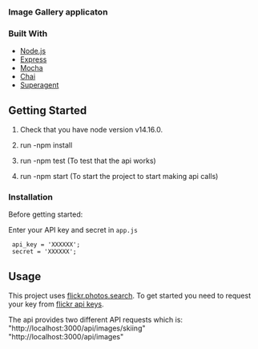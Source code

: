 ### Image Gallery applicaton

### Built With
* [Node.js](https://nodejs.org/en/)
* [Express](https://expressjs.com/)
* [Mocha](https://mochajs.org/)
* [Chai](https://www.chaijs.com/)
* [Superagent](https://github.com/visionmedia/superagent)


<!-- GETTING STARTED -->
## Getting Started
1. Check that you have node version v14.16.0.

2. run -npm install

3. run -npm test (To test that the api works)

4. run -npm start (To start the project to start making api calls)

### Installation

Before getting started:

Enter your API key and secret in `app.js`
   ```JS
    api_key = 'XXXXXX';
    secret = 'XXXXXX';

   ```

## Usage

This project uses [flickr.photos.search](https://www.flickr.com/services/api/flickr.photos.search.html). To get started you need to request your key from [flickr api keys](https://www.flickr.com/services/api/misc.api_keys.html).

The api provides two different API requests which is:
"http://localhost:3000/api/images/skiing"
"http://localhost:3000/api/images"
